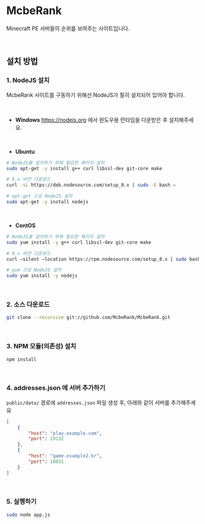 # McbeRank

Minecraft PE 서버들의 순위를 보여주는 사이트입니다.

<br>

## 설치 방법

### 1. NodeJS 설치
McbeRank 사이트를 구동하기 위해선 NodeJS가 필히 설치되어 있어야 합니다.

<br>

* **Windows**
https://nodejs.org 에서 윈도우용 런타임을 다운받은 후 설치해주세요.

<br>

* **Ubuntu**
```bash
# NodeJS를 설치하기 위해 필요한 패키지 설치
sudo apt-get -y install g++ curl libssl-dev git-core make

# 9.x 버전 다운로드
curl -sL https://deb.nodesource.com/setup_8.x | sudo -E bash –

# apt-get 으로 NodeJS 설치
sudo apt-get -y install nodejs
```

<br>

* **CentOS**
```bash
# NodeJS를 설치하기 위해 필요한 패키지 설치
sudo yum install -y g++ curl libssl-dev git-core make

# 9.x 버전 다운로드
curl –silent –location https://rpm.nodesource.com/setup_8.x | sudo bash –

# yum 으로 NodeJS 설치
sudo yum install -y nodejs
```

<br>

### 2. 소스 다운로드
```bash
git clone --recursive git://github.com/McbeRank/McbeRank.git
```

<br>

### 3. NPM 모듈(의존성) 설치
```bash
npm install
```

<br>

### 4. addresses.json 에 서버 추가하기
`public/data/` 경로에 `addresses.json` 파일 생성 후, 아래와 같이 서버를 추가해주세요

```json
[
	{
		"host": "play.example.com",
		"port": 19132
	},
	{
		"host": "game.example2.kr",
		"port": 10031
	}
]
```

<br>

### 5. 실행하기
```bash
sudo node app.js
```